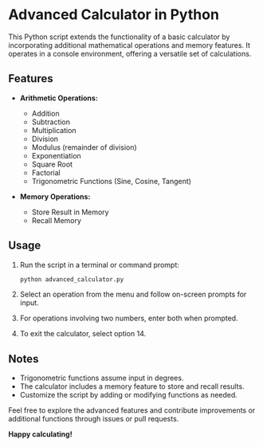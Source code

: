 # Advanced Calculator in Python

This Python script extends the functionality of a basic calculator by incorporating additional mathematical operations and memory features. It operates in a console environment, offering a versatile set of calculations.

## Features

- **Arithmetic Operations:**
  - Addition
  - Subtraction
  - Multiplication
  - Division
  - Modulus (remainder of division)
  - Exponentiation
  - Square Root
  - Factorial
  - Trigonometric Functions (Sine, Cosine, Tangent)

- **Memory Operations:**
  - Store Result in Memory
  - Recall Memory

## Usage

1. Run the script in a terminal or command prompt:

   ```bash
   python advanced_calculator.py
   ```

2. Select an operation from the menu and follow on-screen prompts for input.

3. For operations involving two numbers, enter both when prompted.

4. To exit the calculator, select option 14.

## Notes

- Trigonometric functions assume input in degrees.
- The calculator includes a memory feature to store and recall results.
- Customize the script by adding or modifying functions as needed.
  
Feel free to explore the advanced features and contribute improvements or additional functions through issues or pull requests.

**Happy calculating!**

